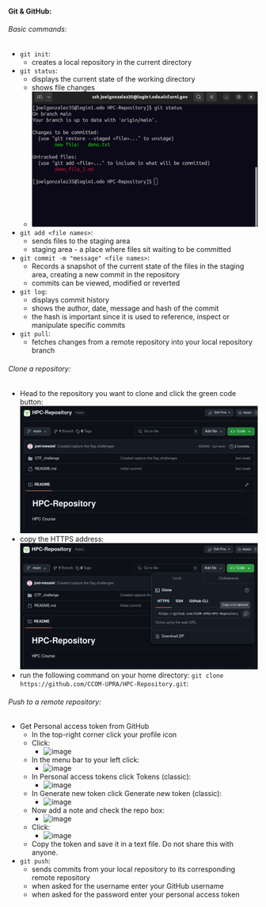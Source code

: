 #### Git & GitHub:

###### Basic commands:
- `git init`:
	- creates a local repository in the current directory
- `git status`:
	- displays the current state of the working directory
	- shows file changes
	- ![alt text](image.png)
- `git add <file names>`:
	- sends files to the staging area
	- staging area - a place where files sit waiting to be committed
- `git commit -m "message" <file names>`:
	- Records a snapshot of the current state of the files in the staging area, creating a new commit in the repository
	- commits can be viewed, modified or reverted
- `git log`:
	- displays commit history
	- shows the author, date, message and hash of the commit
	- the hash is important since it is used to reference, inspect or manipulate specific commits
- `git pull`:
	- fetches changes from a remote repository into your local repository branch

###### Clone a repository:
- Head to the repository you want to clone and click the green code button:
![alt text](image-1.png)
- copy the HTTPS address:
![alt text](image-2.png)
- run the following command on your home directory: `git clone https://github.com/CCOM-UPRA/HPC-Repository.git`:

###### Push to a remote repository:
- Get Personal access token from GitHub
	- In the top-right corner click your profile icon
	- Click:
	  - ![image](https://github.com/messiel12pr/CSSA-UPRA/assets/95717805/ef0f8d31-98df-468e-90ed-85c1fd796ed8)
	- In the menu bar to your left click:
	  - ![image](https://github.com/messiel12pr/CSSA-UPRA/assets/95717805/aab20928-08e3-4903-bf44-f923c788cb86)
	- In Personal access tokens click Tokens (classic):
	  - ![image](https://github.com/messiel12pr/CSSA-UPRA/assets/95717805/e53a6d3b-11a8-4cda-a283-7113644e7d96)
	- In Generate new token click Generate new token (classic):
	  - ![image](https://github.com/messiel12pr/CSSA-UPRA/assets/95717805/3d270ebb-bd77-42a6-97d0-e7bcb4d5a0a4)
	- Now add a note and check the repo box:
	  - ![image](https://github.com/messiel12pr/CSSA-UPRA/assets/95717805/ff543324-f838-436b-9d98-e1fdef75fe1a)
	- Click:
	  - ![image](https://github.com/messiel12pr/CSSA-UPRA/assets/95717805/25c0580c-90b6-4b89-9041-222c948d8b95)
	- Copy the token and save it in a text file. Do not share this with anyone.
- `git push`:
	- sends commits from your local repository to its corresponding remote repository
	- when asked for the username enter your GitHub username
	- when asked for the password enter your personal access token